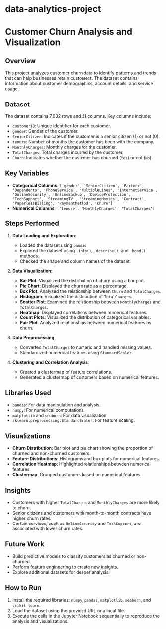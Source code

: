 # data-analytics-project
# Customer Churn Analysis and Visualization

## Overview
This project analyzes customer churn data to identify patterns and trends that can help businesses retain customers. The dataset contains information about customer demographics, account details, and service usage.

## Dataset
The dataset contains 7,032 rows and 21 columns. Key columns include:
- `customerID`: Unique identifier for each customer.
- `gender`: Gender of the customer.
- `SeniorCitizen`: Indicates if the customer is a senior citizen (1) or not (0).
- `tenure`: Number of months the customer has been with the company.
- `MonthlyCharges`: Monthly charges for the customer.
- `TotalCharges`: Total charges incurred by the customer.
- `Churn`: Indicates whether the customer has churned (`Yes`) or not (`No`).

## Key Variables
- **Categorical Columns**: `['gender', 'SeniorCitizen', 'Partner', 'Dependents', 'PhoneService', 'MultipleLines', 'InternetService', 'OnlineSecurity', 'OnlineBackup', 'DeviceProtection', 'TechSupport', 'StreamingTV', 'StreamingMovies', 'Contract', 'PaperlessBilling', 'PaymentMethod', 'Churn']`
- **Numerical Columns**: `['tenure', 'MonthlyCharges', 'TotalCharges']`

## Steps Performed
1. **Data Loading and Exploration**:
    - Loaded the dataset using `pandas`.
    - Explored the dataset using `.info()`, `.describe()`, and `.head()` methods.
    - Checked the shape and column names of the dataset.

2. **Data Visualization**:
    - **Bar Plot**: Visualized the distribution of churn using a bar plot.
    - **Pie Chart**: Displayed the churn rate as a percentage.
    - **Box Plot**: Analyzed the relationship between `Churn` and `TotalCharges`.
    - **Histogram**: Visualized the distribution of `TotalCharges`.
    - **Scatter Plot**: Examined the relationship between `MonthlyCharges` and `TotalCharges`.
    - **Heatmap**: Displayed correlations between numerical features.
    - **Count Plots**: Visualized the distribution of categorical variables.
    - **Pair Plot**: Analyzed relationships between numerical features by churn.

3. **Data Preprocessing**:
    - Converted `TotalCharges` to numeric and handled missing values.
    - Standardized numerical features using `StandardScaler`.

4. **Clustering and Correlation Analysis**:
    - Created a clustermap of feature correlations.
    - Generated a clustermap of customers based on numerical features.

## Libraries Used
- `pandas`: For data manipulation and analysis.
- `numpy`: For numerical computations.
- `matplotlib` and `seaborn`: For data visualization.
- `sklearn.preprocessing.StandardScaler`: For feature scaling.

## Visualizations
- **Churn Distribution**: Bar plot and pie chart showing the proportion of churned and non-churned customers.
- **Feature Distributions**: Histograms and box plots for numerical features.
- **Correlation Heatmap**: Highlighted relationships between numerical features.
- **Clustermap**: Grouped customers based on numerical features.

## Insights
- Customers with higher `TotalCharges` and `MonthlyCharges` are more likely to churn.
- Senior citizens and customers with month-to-month contracts have higher churn rates.
- Certain services, such as `OnlineSecurity` and `TechSupport`, are associated with lower churn rates.

## Future Work
- Build predictive models to classify customers as churned or non-churned.
- Perform feature engineering to create new insights.
- Explore additional datasets for deeper analysis.

## How to Run
1. Install the required libraries: `numpy`, `pandas`, `matplotlib`, `seaborn`, and `scikit-learn`.
2. Load the dataset using the provided URL or a local file.
3. Execute the cells in the Jupyter Notebook sequentially to reproduce the analysis and visualizations.
